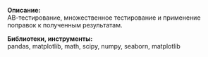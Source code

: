**Описание:** \
АВ-тестирование, множественное тестирование и применение поправок к полученным результатам.

**Библиотеки, инструменты:** \
pandas, matplotlib, math, scipy, numpy, seaborn, matplotlib
